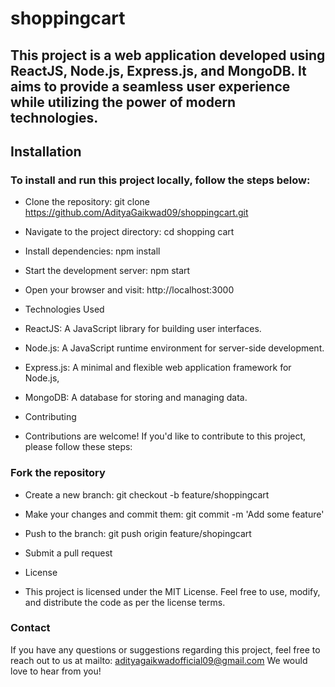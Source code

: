 # shoppingcart
## This project is a web application developed using ReactJS, Node.js, Express.js, and MongoDB. It aims to provide a seamless user experience while utilizing the power of modern technologies.

## Installation
### To install and run this project locally, follow the steps below:

- Clone the repository: git clone  https://github.com/AdityaGaikwad09/shoppingcart.git
- Navigate to the project directory: cd shopping cart
- Install dependencies: npm install
- Start the development server: npm start
- Open your browser and visit: http://localhost:3000

- Technologies Used
- ReactJS: A JavaScript library for building user interfaces.
- Node.js: A JavaScript runtime environment for server-side development.
- Express.js: A minimal and flexible web application framework for Node.js, 
- MongoDB: A database for storing and managing data.
- Contributing
- Contributions are welcome! If you'd like to contribute to this project, please follow these steps:

### Fork the repository

- Create a new branch: git checkout -b feature/shoppingcart
- Make your changes and commit them: git commit -m 'Add some feature'
- Push to the branch: git push origin feature/shopingcart
- Submit a pull request

- License
- This project is licensed under the MIT License. Feel free to use, modify, and distribute the code as per the license terms.

### Contact
If you have any questions or suggestions regarding this project, feel free to reach out to us at mailto: adityagaikwadofficial09@gmail.com We would love to hear from you!
